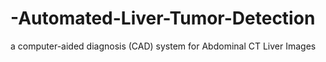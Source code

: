 # -Automated-Liver-Tumor-Detection
a computer-aided diagnosis (CAD) system for Abdominal CT Liver Images

